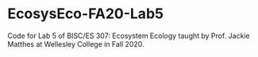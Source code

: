 # EcosysEco-FA20-Lab5
Code for Lab 5 of BISC/ES 307: Ecosystem Ecology taught by Prof. Jackie Matthes at Wellesley College in Fall 2020.
